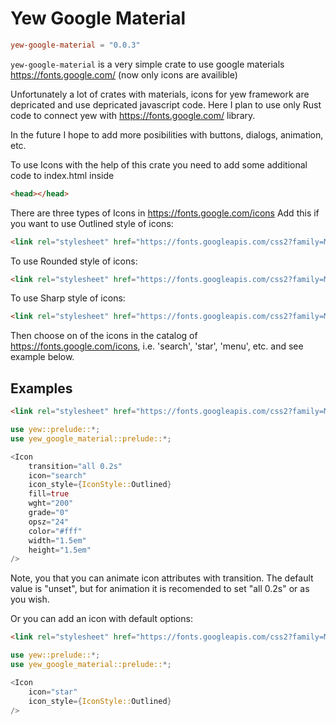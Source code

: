 # Yew Google Material


```toml
yew-google-material = "0.0.3"
```

`yew-google-material` is a very simple crate to use google materials https://fonts.google.com/ (now only icons are availible)


Unfortunately a lot of crates with materials, icons for yew framework are depricated and use depricated javascript code. 
Here I plan to use only Rust code to connect yew with https://fonts.google.com/ library. 

In the future I hope to add more posibilities with buttons, dialogs, animation, etc.

To use Icons with the help of this crate you need to add some additional code to index.html inside 
```html
<head></head>
```

There are three types of Icons in https://fonts.google.com/icons
Add this if you want to use Outlined style of icons:
```html
<link rel="stylesheet" href="https://fonts.googleapis.com/css2?family=Material+Symbols+Outlined:opsz,wght,FILL,GRAD@20..48,100..700,0..1,-50..200" />
```
To use Rounded style of icons:
```html
<link rel="stylesheet" href="https://fonts.googleapis.com/css2?family=Material+Symbols+Rounded:opsz,wght,FILL,GRAD@20..48,100..700,0..1,-50..200" />
```
To use Sharp style of icons:
```html
<link rel="stylesheet" href="https://fonts.googleapis.com/css2?family=Material+Symbols+Sharp:opsz,wght,FILL,GRAD@20..48,100..700,0..1,-50..200" />
```
Then choose on of the icons in the catalog of https://fonts.google.com/icons, i.e. 'search', 'star', 'menu', etc. and see example below. 

## Examples
```html
<link rel="stylesheet" href="https://fonts.googleapis.com/css2?family=Material+Symbols+Outlined:opsz,wght,FILL,GRAD@20..48,100..700,0..1,-50..200" />
```
```rust
use yew::prelude::*;
use yew_google_material::prelude::*;

<Icon 
    transition="all 0.2s"
    icon="search" 
    icon_style={IconStyle::Outlined} 
    fill=true
    wght="200"
    grade="0"
    opsz="24"
    color="#fff"
    width="1.5em"
    height="1.5em"
/>
```

Note, you that you can animate icon attributes with transition. The default value is "unset", but for animation it is recomended to set "all 0.2s" or as you wish.

Or you can add an icon with default options:
```html
<link rel="stylesheet" href="https://fonts.googleapis.com/css2?family=Material+Symbols+Outlined:opsz,wght,FILL,GRAD@20..48,100..700,0..1,-50..200" />
```
```rust
use yew::prelude::*;
use yew_google_material::prelude::*;

<Icon 
    icon="star" 
    icon_style={IconStyle::Outlined} 
/>
```